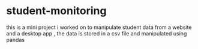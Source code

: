 # student-monitoring
  this is a mini project i worked on   to manipulate student data from a website and  a desktop app , the data is stored in a csv file  and manipulated using   pandas 
